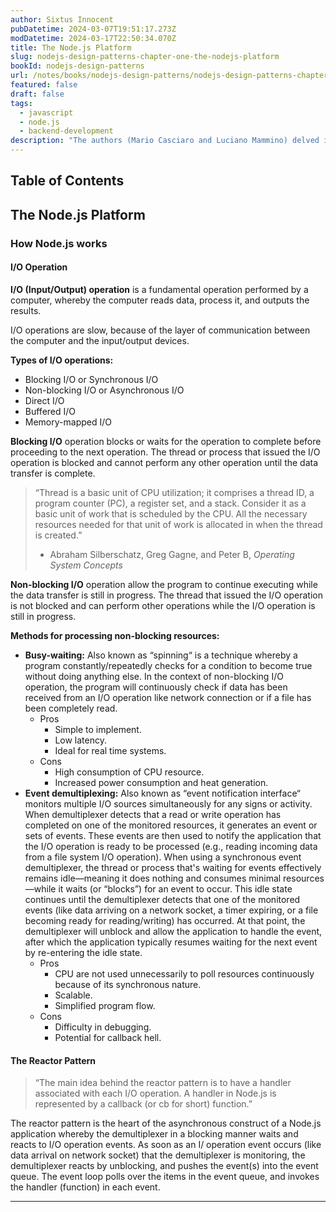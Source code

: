 ```yaml
---
author: Sixtus Innocent
pubDatetime: 2024-03-07T19:51:17.273Z
modDatetime: 2024-03-17T22:50:34.070Z
title: The Node.js Platform
slug: nodejs-design-patterns-chapter-one-the-nodejs-platform
bookId: nodejs-design-patterns
url: /notes/books/nodejs-design-patterns/nodejs-design-patterns-chapter-one-the-nodejs-platform
featured: false
draft: false
tags:
  - javascript
  - node.js
  - backend-development
description: "The authors (Mario Casciaro and Luciano Mammino) delved into the internals of Node.js: the platform on which Node.js runs, Node.js runtime environment, and how Node.js works under the hood."
---
```


## Table of Contents

## The Node.js Platform

### How Node.js works

#### I/O Operation

**I/O (Input/Output) operation** is a fundamental operation performed by a computer, whereby the computer reads data, process it, and outputs the results.

I/O operations are slow, because of the layer of communication between the computer and the input/output devices.

**Types of I/O operations:**

- Blocking I/O or Synchronous I/O
- Non-blocking I/O or Asynchronous I/O
- Direct I/O
- Buffered I/O
- Memory-mapped I/O

**Blocking I/O** operation blocks or waits for the operation to complete before proceeding to the next operation. The thread or process that issued the I/O operation is blocked and cannot perform any other operation until the data transfer is complete.

> “Thread is a basic unit of CPU utilization; it comprises a thread ID, a program counter (PC), a register set, and a stack. Consider it as a basic unit of work that is scheduled by the CPU. All the necessary resources needed for that unit of work is allocated in when the thread is created.”
>
> - Abraham Silberschatz, Greg Gagne, and Peter B, _Operating System Concepts_

**Non-blocking I/O** operation allow the program to continue executing while the data transfer is still in progress. The thread that issued the I/O operation is not blocked and can perform other operations while the I/O operation is still in progress.

**Methods for processing non-blocking resources:**

- **Busy-waiting:** Also known as “spinning“ is a technique whereby a program constantly/repeatedly checks for a condition to become true without doing anything else. In the context of non-blocking I/O operation, the program will continuously check if data has been received from an I/O operation like network connection or if a file has been completely read.
  - Pros
    - Simple to implement.
    - Low latency.
    - Ideal for real time systems.
  - Cons
    - High consumption of CPU resource.
    - Increased power consumption and heat generation.
- **Event demultiplexing:** Also known as “event notification interface“ monitors multiple I/O sources simultaneously for any signs or activity. When demultiplexer detects that a read or write operation has completed on one of the monitored resources, it generates an event or sets of events. These events are then used to notify the application that the I/O operation is ready to be processed (e.g., reading incoming data from a file system I/O operation). When using a synchronous event demultiplexer, the thread or process that's waiting for events effectively remains idle—meaning it does nothing and consumes minimal resources—while it waits (or “blocks”) for an event to occur. This idle state continues until the demultiplexer detects that one of the monitored events (like data arriving on a network socket, a timer expiring, or a file becoming ready for reading/writing) has occurred. At that point, the demultiplexer will unblock and allow the application to handle the event, after which the application typically resumes waiting for the next event by re-entering the idle state.
  - Pros
    - CPU are not used unnecessarily to poll resources continuously because of its synchronous nature.
    - Scalable.
    - Simplified program flow.
  - Cons
    - Difficulty in debugging.
    - Potential for callback hell.

#### The Reactor Pattern

> “The main idea behind the reactor pattern is to have a handler associated with each I/O operation. A handler in Node.js is represented by a callback (or cb for short) function.”

The reactor pattern is the heart of the asynchronous construct of a Node.js application whereby the demultiplexer in a blocking manner waits and reacts to I/O operation events. As soon as an I/ operation event occurs (like data arrival on network socket) that the demultiplexer is monitoring, the demultiplexer reacts by unblocking, and pushes the event(s) into the event queue. The event loop polls over the items in the event queue, and invokes the handler (function) in each event.

---
